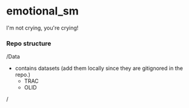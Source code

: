 # emotional_sm
I'm not crying, you're crying!



### Repo structure

/Data
- contains datasets (add them locally since they are gitignored in the repo.)
  - TRAC
  - OLID

/

